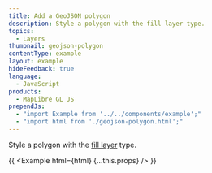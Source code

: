 ```yaml
---
title: Add a GeoJSON polygon
description: Style a polygon with the fill layer type.
topics:
  - Layers
thumbnail: geojson-polygon
contentType: example
layout: example
hideFeedback: true
language:
  - JavaScript
products:
  - MapLibre GL JS
prependJs:
  - "import Example from '../../components/example';"
  - "import html from './geojson-polygon.html';"
---
```


Style a polygon with the [fill layer](https://u-n-l.github.io/unl-map-js-docs/style-spec/layers/#fill) type.

{{ <Example html={html} {...this.props} /> }}
